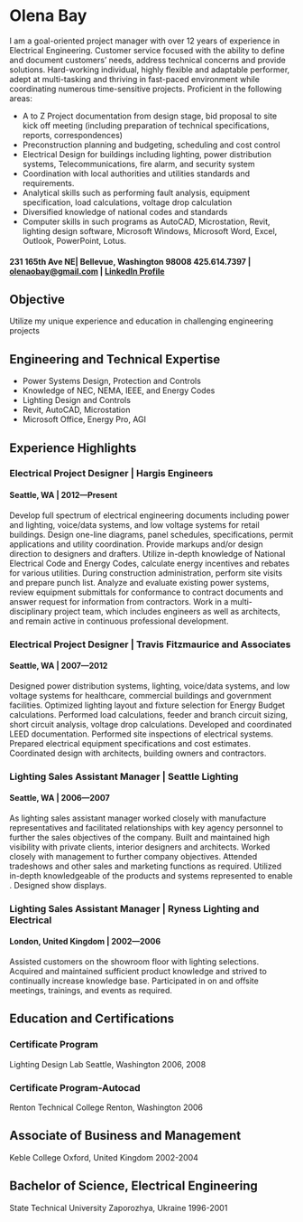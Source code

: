 # Olena Bay

I am a goal-oriented project manager with over 12 years of experience in Electrical Engineering. Customer service focused with the ability to define and document customers’ needs, address technical concerns and provide solutions. Hard-working individual, highly flexible and adaptable performer, adept at multi-tasking and thriving in fast-paced environment while coordinating numerous time-sensitive projects.
Proficient in the following areas:
 - A to Z Project documentation from design stage, bid proposal to site kick off meeting (including preparation of technical specifications, reports, correspondences)
 - Preconstruction planning and budgeting, scheduling and cost control
 - Electrical Design for buildings including lighting, power distribution systems, Telecommunications, fire alarm, and security system
 - Coordination with local authorities and utilities standards and requirements.
 - Analytical skills such as performing fault analysis, equipment specification, load calculations, voltage drop calculation
 - Diversified knowledge of national codes and standards
 - Computer skills in such programs as AutoCAD, Microstation, Revit, lighting design software, Microsoft Windows, Microsoft Word, Excel, Outlook, PowerPoint, Lotus.

#### 231 165th Ave NE| Bellevue, Washington 98008 425.614.7397 | olenaobay@gmail.com | [LinkedIn Profile](https://www.linkedin.com/in/olenabay/)

## Objective
Utilize my unique experience and education in challenging engineering projects
## Engineering and Technical Expertise
 - Power Systems Design, Protection and Controls
 - Knowledge of NEC, NEMA, IEEE, and Energy Codes
 - Lighting Design and Controls
 - Revit, AutoCAD, Microstation
 - Microsoft Office, Energy Pro, AGI
## Experience Highlights
### Electrical Project Designer | Hargis Engineers
#### Seattle, WA | 2012—Present
Develop full spectrum of electrical engineering documents including power and lighting, voice/data systems, and low voltage systems for retail buildings. Design one-line diagrams, panel schedules, specifications, permit applications and utility coordination. Provide
markups and/or design direction to designers and drafters. Utilize in-depth knowledge of National Electrical Code and Energy Codes, calculate energy incentives and rebates for various utilities. During construction administration, perform site visits and prepare punch list. Analyze and evaluate existing power systems, review equipment submittals for conformance to contract documents and answer request for information from contractors. Work in a multi-disciplinary project team, which includes engineers as well as architects, and remain active in continuous professional development.
### Electrical Project Designer | Travis Fitzmaurice and Associates
#### Seattle, WA | 2007—2012
Designed power distribution systems, lighting, voice/data systems, and low voltage systems for healthcare, commercial buildings and government facilities. Optimized lighting layout and fixture selection for Energy Budget calculations. Performed load calculations, feeder and branch circuit sizing, short circuit analysis, voltage drop calculations. Developed and coordinated LEED documentation. Performed site inspections of electrical systems. Prepared electrical equipment specifications and cost estimates. Coordinated design with architects, building owners and contractors.
### Lighting Sales Assistant Manager | Seattle Lighting
#### Seattle, WA | 2006—2007
As lighting sales assistant manager worked closely with manufacture representatives and facilitated relationships with key agency personnel to further the sales objectives of the company. Built and maintained high visibility with private clients, interior designers and architects. Worked closely with management to further company objectives. Attended tradeshows and other sales and marketing functions as required. Utilized in-depth knowledgeable of the products and systems represented to enable . Designed show displays.
### Lighting Sales Assistant Manager | Ryness Lighting and Electrical
#### London, United Kingdom | 2002—2006
Assisted customers on the showroom floor with lighting selections. Acquired and maintained sufficient product knowledge and strived to continually increase knowledge base.
Participated in on and offsite meetings, trainings, and events as required.

## Education and Certifications
### Certificate Program
Lighting Design Lab Seattle, Washington 2006, 2008
### Certificate Program-Autocad 
Renton Technical College Renton, Washington 2006
## Associate of Business and Management
Keble College Oxford, United Kingdom 2002-2004
## Bachelor of Science, Electrical Engineering
State Technical University Zaporozhya, Ukraine 1996-2001
